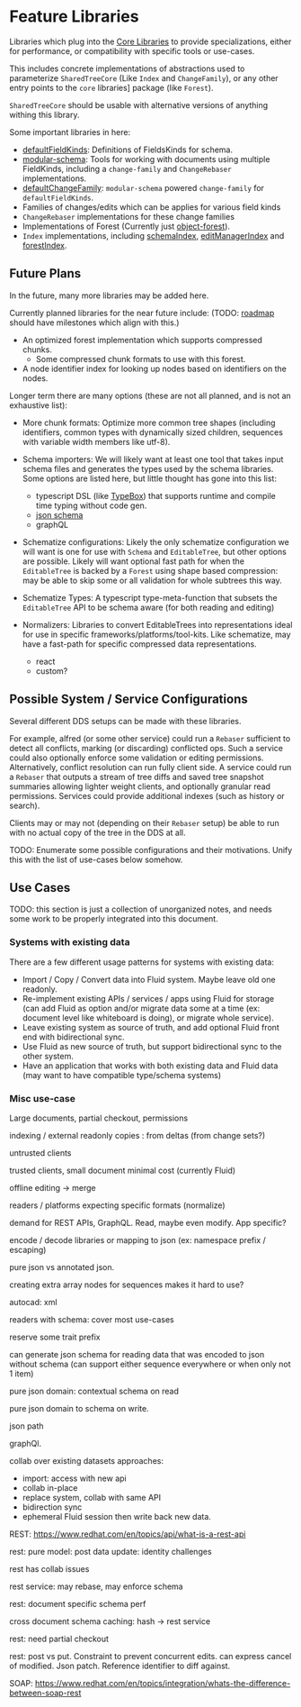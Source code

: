 # Feature Libraries

Libraries which plug into the [Core Libraries](../core/README.md) to provide specializations, either for performance, or compatibility with specific tools or use-cases.

This includes concrete implementations of abstractions used to parameterize `SharedTreeCore` (Like `Index` and `ChangeFamily`), or any other entry points to the `core` libraries] package (like `Forest`).

`SharedTreeCore` should be usable with alternative versions of anything withing this library.

Some important libraries in here:

-   [defaultFieldKinds](./defaultFieldKinds.ts): Definitions of FieldsKinds for schema.
-   [modular-schema](./modular-schema/README.md): Tools for working with documents using multiple FieldKinds, including a `change-family` and `ChangeRebaser` implementations.
-   [defaultChangeFamily](./defaultChangeFamily.ts): `modular-schema` powered `change-family` for `defaultFieldKinds`.
-   Families of changes/edits which can be applies for various field kinds
-   `ChangeRebaser` implementations for these change families
-   Implementations of Forest (Currently just [object-forest](./object-forest/README.md)).
-   `Index` implementations, including [schemaIndex](./schemaIndex.ts), [editManagerIndex](./editManagerIndex.ts) and [forestIndex](./forestIndex.ts).

## Future Plans

In the future, many more libraries may be added here.

Currently planned libraries for the near future include: (TODO: [roadmap](../../docs/roadmap.md) should have milestones which align with this.)

-   An optimized forest implementation which supports compressed chunks.
    -   Some compressed chunk formats to use with this forest.
-   A node identifier index for looking up nodes based on identifiers on the nodes.

Longer term there are many options (these are not all planned, and is not an exhaustive list):

-   More chunk formats: Optimize more common tree shapes (including identifiers, common types with dynamically sized children, sequences with variable width members like utf-8).
-   Schema importers: We will likely want at least one tool that takes input schema files and generates the types used by the schema libraries.
    Some options are listed here, but little thought has gone into this list:

    -   typescript DSL (like [TypeBox](https://www.npmjs.com/package/@sinclair/typebox)) that supports runtime and compile time typing without code gen.
    -   [json schema](https://json-schema.org/)
    -   graphQL

-   Schematize configurations:
    Likely the only schematize configuration we will want is one for use with `Schema` and `EditableTree`, but other options are possible.
    Likely will want optional fast path for when the `EditableTree` is backed by a `Forest` using shape based compression: may be able to skip some or all validation for whole subtrees this way.

-   Schematize Types: A typescript type-meta-function that subsets the `EditableTree` API to be schema aware (for both reading and editing)

-   Normalizers: Libraries to convert EditableTrees into representations ideal for use in specific frameworks/platforms/tool-kits. Like schematize, may have a fast-path for specific compressed data representations.

    -   react
    -   custom?

## Possible System / Service Configurations

Several different DDS setups can be made with these libraries.

For example, alfred (or some other service) could run a `Rebaser` sufficient to detect all conflicts, marking (or discarding) conflicted ops.
Such a service could also optionally enforce some validation or editing permissions.
Alternatively, conflict resolution can run fully client side.
A service could run a `Rebaser` that outputs a stream of tree diffs and saved tree snapshot summaries allowing lighter weight clients, and optionally granular read permissions.
Services could provide additional indexes (such as history or search).

Clients may or may not (depending on their `Rebaser` setup) be able to run with no actual copy of the tree in the DDS at all.

TODO: Enumerate some possible configurations and their motivations. Unify this with the list of use-cases below somehow.

## Use Cases

TODO: this section is just a collection of unorganized notes, and needs some work to be properly integrated into this document.

### Systems with existing data

There are a few different usage patterns for systems with existing data:

-   Import / Copy / Convert data into Fluid system. Maybe leave old one readonly.
-   Re-implement existing APIs / services / apps using Fluid for storage (can add Fluid as option and/or migrate data some at a time (ex: document level like whiteboard is doing), or migrate whole service).
-   Leave existing system as source of truth, and add optional Fluid front end with bidirectional sync.
-   Use Fluid as new source of truth, but support bidirectional sync to the other system.
-   Have an application that works with both existing data and Fluid data (may want to have compatible type/schema systems)

### Misc use-case

Large documents, partial checkout, permissions

indexing / external readonly copies : from deltas (from change sets?)

untrusted clients

trusted clients, small document minimal cost (currently Fluid)

offline editing -> merge

readers / platforms expecting specific formats (normalize)

demand for REST APIs, GraphQL. Read, maybe even modify. App specific?

encode / decode libraries or mapping to json (ex: namespace prefix / escaping)

pure json vs annotated json.

creating extra array nodes for sequences makes it hard to use?

autocad: xml

readers with schema: cover most use-cases

reserve some trait prefix

can generate json schema for reading data that was encoded to json without schema (can support either sequence everywhere or when only not 1 item)

pure json domain: contextual schema on read

pure json domain to schema on write.

json path

graphQl.

collab over existing datasets approaches:

-   import: access with new api
-   collab in-place
-   replace system, collab with same API
-   bidirection sync
-   ephemeral Fluid session then write back new data.

REST: https://www.redhat.com/en/topics/api/what-is-a-rest-api

rest: pure model: post data update: identity challenges

rest has collab issues

rest service: may rebase, may enforce schema

rest: document specific schema perf

cross document schema caching: hash -> rest service

rest: need partial checkout

rest: post vs put. Constraint to prevent concurrent edits. can express cancel of modified. Json patch. Reference identifier to diff against.

SOAP: https://www.redhat.com/en/topics/integration/whats-the-difference-between-soap-rest
